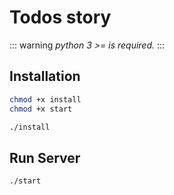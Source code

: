 # Todos story

::: warning
*python 3 >= is required.*
:::

## Installation

```bash
chmod +x install
chmod +x start

./install
```

## Run Server

```bash
./start
```
